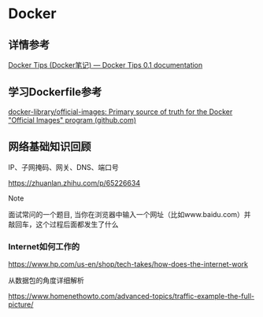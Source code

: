 # Docker

## 详情参考

[Docker Tips (Docker笔记) — Docker Tips 0.1 documentation](https://dockertips.readthedocs.io/en/latest/index.html)

## 学习Dockerfile参考

[docker-library/official-images: Primary source of truth for the Docker "Official Images" program (github.com)](https://github.com/docker-library/official-images)

## 网络基础知识回顾

IP、子网掩码、网关、DNS、端口号

https://zhuanlan.zhihu.com/p/65226634

Note

面试常问的一个题目, 当你在浏览器中输入一个网址（比如www.baidu.com）并敲回车，这个过程后面都发生了什么

### Internet如何工作的

https://www.hp.com/us-en/shop/tech-takes/how-does-the-internet-work

从数据包的角度详细解析

https://www.homenethowto.com/advanced-topics/traffic-example-the-full-picture/
